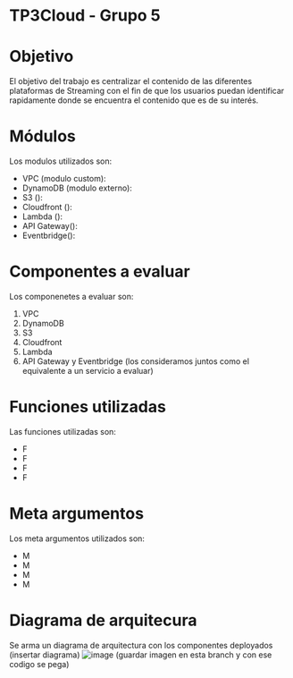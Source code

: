 # TP3Cloud - Grupo 5

# Objetivo
El objetivo del trabajo es centralizar el contenido de las diferentes plataformas de Streaming con el fin de que los usuarios puedan identificar rapidamente donde se encuentra el contenido que es de su interés.

# Módulos

Los modulos utilizados son:
- VPC (modulo custom):
- DynamoDB (modulo externo):
- S3 ():
- Cloudfront ():
- Lambda ():
- API Gateway():
- Eventbridge():

# Componentes a evaluar
Los componenetes a evaluar son:
1. VPC
2. DynamoDB
3. S3
4. Cloudfront
5. Lambda
6. API Gateway y Eventbridge (los consideramos juntos como el equivalente a un servicio a evaluar)

# Funciones utilizadas
Las funciones utilizadas son:
- F
- F
- F
- F

# Meta argumentos
Los meta argumentos utilizados son:
- M
- M
- M
- M

# Diagrama de arquitecura
Se arma un diagrama de arquitectura con los componentes deployados
(insertar diagrama)
![image](arquitectura_modificada.png) (guardar imagen en esta branch y con ese codigo se pega)



